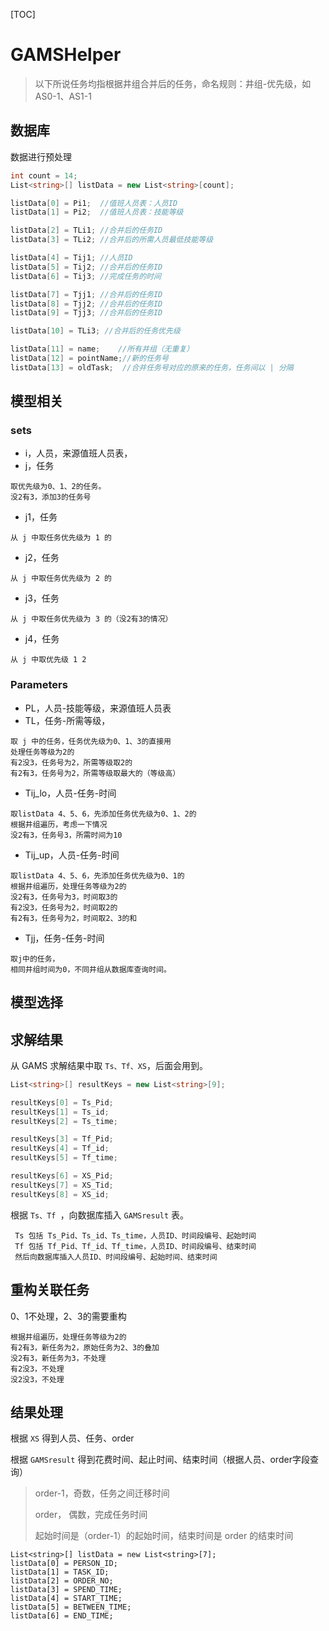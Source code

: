 [TOC]

# GAMSHelper

> 以下所说任务均指根据井组合并后的任务，命名规则：井组-优先级，如AS0-1、AS1-1

## 数据库

数据进行预处理

```c#
int count = 14;
List<string>[] listData = new List<string>[count];

listData[0] = Pi1;  //值班人员表：人员ID
listData[1] = Pi2;  //值班人员表：技能等级

listData[2] = TLi1; //合并后的任务ID
listData[3] = TLi2; //合并后的所需人员最低技能等级

listData[4] = Tij1; //人员ID
listData[5] = Tij2; //合并后的任务ID
listData[6] = Tij3; //完成任务的时间

listData[7] = Tjj1; //合并后的任务ID
listData[8] = Tjj2; //合并后的任务ID
listData[9] = Tjj3; //合并后的任务ID

listData[10] = TLi3; //合并后的任务优先级

listData[11] = name;    //所有井组（无重复）
listData[12] = pointName;//新的任务号
listData[13] = oldTask;  //合并任务号对应的原来的任务，任务间以 | 分隔
```

## 模型相关

### sets

- i，人员，来源值班人员表，
- j，任务

```
取优先级为0、1、2的任务。
没2有3，添加3的任务号
```

- j1，任务

```
从 j 中取任务优先级为 1 的
```

- j2，任务

```
从 j 中取任务优先级为 2 的
```

- j3，任务

```
从 j 中取任务优先级为 3 的（没2有3的情况）
```

- j4，任务

```
从 j 中取优先级 1 2
```

### Parameters

- PL，人员-技能等级，来源值班人员表
- TL，任务-所需等级，

```
取 j 中的任务，任务优先级为0、1、3的直接用
处理任务等级为2的
有2没3，任务号为2，所需等级取2的
有2有3，任务号为2，所需等级取最大的（等级高）
```

- Tij_lo，人员-任务-时间

```
取listData 4、5、6，先添加任务优先级为0、1、2的
根据井组遍历，考虑一下情况
没2有3，任务号3，所需时间为10
```

- Tij_up，人员-任务-时间

```
取listData 4、5、6，先添加任务优先级为0、1的
根据井组遍历，处理任务等级为2的
没2有3，任务号为3，时间取3的
有2没3，任务号为2，时间取2的
有2有3，任务号为2，时间取2、3的和
```

- Tjj，任务-任务-时间

```
取j中的任务，
相同井组时间为0，不同井组从数据库查询时间。
```

## 模型选择



## 求解结果

从 GAMS 求解结果中取 `Ts、Tf、XS`，后面会用到。

```c#
List<string>[] resultKeys = new List<string>[9];

resultKeys[0] = Ts_Pid;
resultKeys[1] = Ts_id;
resultKeys[2] = Ts_time;

resultKeys[3] = Tf_Pid;
resultKeys[4] = Tf_id;
resultKeys[5] = Tf_time;

resultKeys[6] = XS_Pid;
resultKeys[7] = XS_Tid;
resultKeys[8] = XS_id;
```

根据 `Ts、Tf `，向数据库插入 `GAMSresult` 表。

```
 Ts 包括 Ts_Pid、Ts_id、Ts_time，人员ID、时间段编号、起始时间
 Tf 包括 Tf_Pid、Tf_id、Tf_time，人员ID、时间段编号、结束时间
 然后向数据库插入人员ID、时间段编号、起始时间、结束时间
```

## 重构关联任务

0、1不处理，2、3的需要重构

```
根据井组遍历，处理任务等级为2的
有2有3，新任务为2，原始任务为2、3的叠加
没2有3，新任务为3，不处理
有2没3，不处理
没2没3，不处理
```

## 结果处理

根据 `XS` 得到人员、任务、order

根据 `GAMSresult` 得到花费时间、起止时间、结束时间（根据人员、order字段查询）

> order-1，奇数，任务之间迁移时间
>
> order，   偶数，完成任务时间
>
> 起始时间是（order-1）的起始时间，结束时间是 order 的结束时间

```
List<string>[] listData = new List<string>[7];
listData[0] = PERSON_ID;
listData[1] = TASK_ID;
listData[2] = ORDER_NO;
listData[3] = SPEND_TIME;
listData[4] = START_TIME;
listData[5] = BETWEEN_TIME;
listData[6] = END_TIME;
```

